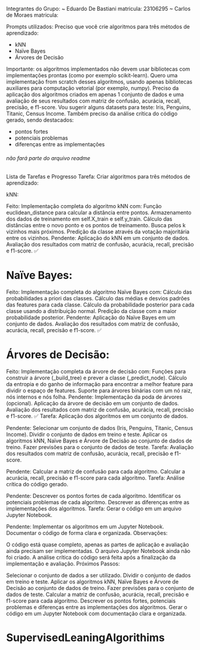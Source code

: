 Integrantes do Grupo:
~ Eduardo De Bastiani 
    matricula: 23106295
~ Carlos de Moraes
    matricula: 



Prompts utilizados:
Preciso que você crie algoritmos para três métodos de aprendizado:
- kNN
- Naïve Bayes
- Árvores de Decisão

Importante: os algoritmos implementados não devem usar bibliotecas com implementações prontas (como por exemplo scikit-learn). Quero uma implementação from scratch desses algoritmos, usando apenas bibliotecas auxiliares para computação vetorial (por exemplo, numpy).
Preciso da aplicação dos algoritmos criados em apenas 1 conjunto de dados e uma avaliação de seus resultados com matriz de confusão, acurácia, recall, precisão,  e f1-score. Vou sugerir alguns datasets para teste:  Iris, Penguins, Titanic, Census Income.
Também preciso da análise crítica do código gerado, sendo destacados:
- pontos fortes
- potenciais problemas
- diferenças entre as implementações 





###### não fará parte do arquivo readme
Lista de Tarefas e Progresso
Tarefa: Criar algoritmos para três métodos de aprendizado:

kNN:

Feito:
Implementação completa do algoritmo kNN com:
Função euclidean_distance para calcular a distância entre pontos.
Armazenamento dos dados de treinamento em self.X_train e self.y_train.
Cálculo das distâncias entre o novo ponto e os pontos de treinamento.
Busca pelos k vizinhos mais próximos.
Predição da classe através da votação majoritária entre os vizinhos.
Pendente:
Aplicação do kNN em um conjunto de dados.
Avaliação dos resultados com matriz de confusão, acurácia, recall, precisão e f1-score. ✅


# Naïve Bayes:

Feito:
Implementação completa do algoritmo Naïve Bayes com:
Cálculo das probabilidades a priori das classes.
Cálculo das médias e desvios padrões das features para cada classe.
Cálculo da probabilidade posterior para cada classe usando a distribuição normal.
Predição da classe com a maior probabilidade posterior.
Pendente:
Aplicação do Naïve Bayes em um conjunto de dados.
Avaliação dos resultados com matriz de confusão, acurácia, recall, precisão e f1-score. ✅


# Árvores de Decisão:

Feito:
Implementação completa da árvore de decisão com:
Funções para construir a árvore (_build_tree) e prever a classe (_predict_node).
Cálculo da entropia e do ganho de informação para encontrar a melhor feature para dividir o espaço de features.
Suporte para árvores binárias com um nó raiz, nós internos e nós folha.
Pendente:
Implementação da poda de árvores (opcional).
Aplicação da árvore de decisão em um conjunto de dados.
Avaliação dos resultados com matriz de confusão, acurácia, recall, precisão e f1-score. ✅
Tarefa: Aplicação dos algoritmos em um conjunto de dados.

Pendente:
Selecionar um conjunto de dados (Iris, Penguins, Titanic, Census Income).
Dividir o conjunto de dados em treino e teste.
Aplicar os algoritmos kNN, Naïve Bayes e Árvore de Decisão ao conjunto de dados de treino.
Fazer previsões para o conjunto de dados de teste.
Tarefa: Avaliação dos resultados com matriz de confusão, acurácia, recall, precisão e f1-score.

Pendente:
Calcular a matriz de confusão para cada algoritmo.
Calcular a acurácia, recall, precisão e f1-score para cada algoritmo.
Tarefa: Análise crítica do código gerado.

Pendente:
Descrever os pontos fortes de cada algoritmo.
Identificar os potenciais problemas de cada algoritmo.
Descrever as diferenças entre as implementações dos algoritmos.
Tarefa: Gerar o código em um arquivo Jupyter Notebook.

Pendente:
Implementar os algoritmos em um Jupyter Notebook.
Documentar o código de forma clara e organizada.
Observações:

O código está quase completo, apenas as partes de aplicação e avaliação ainda precisam ser implementadas.
O arquivo Jupyter Notebook ainda não foi criado.
A análise crítica do código será feita após a finalização da implementação e avaliação.
Próximos Passos:

Selecionar o conjunto de dados a ser utilizado.
Dividir o conjunto de dados em treino e teste.
Aplicar os algoritmos kNN, Naïve Bayes e Árvore de Decisão ao conjunto de dados de treino.
Fazer previsões para o conjunto de dados de teste.
Calcular a matriz de confusão, acurácia, recall, precisão e f1-score para cada algoritmo.
Descrever os pontos fortes, potenciais problemas e diferenças entre as implementações dos algoritmos.
Gerar o código em um Jupyter Notebook com documentação clara e organizada.
# SupervisedLeaningAlgorithims
